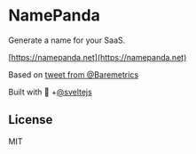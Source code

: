 # NamePanda

Generate a name for your SaaS.

[https://namepanda.net](https://namepanda.net)

Based on [tweet from @Baremetrics](https://twitter.com/Baremetrics/status/1276543395008307201)

Built with 💙 +[@sveltejs](https://twitter.com/sveltejs)

## License

MIT
